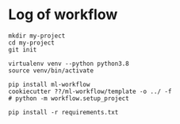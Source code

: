 # Log of workflow

    mkdir my-project
    cd my-project
    git init

    virtualenv venv --python python3.8
    source venv/bin/activate

    pip install ml-workflow
    cookiecutter ??/ml-workflow/template -o ../ -f
    # python -m workflow.setup_project

    pip install -r requirements.txt

